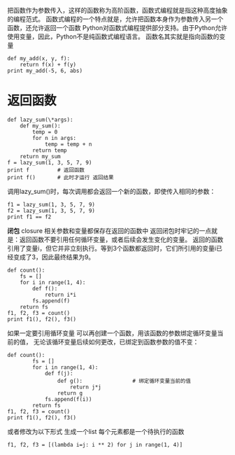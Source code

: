 把函数作为参数传入，这样的函数称为高阶函数，函数式编程就是指这种高度抽象的编程范式。
函数式编程的一个特点就是，允许把函数本身作为参数传入另一个函数，还允许返回一个函数
Python对函数式编程提供部分支持。由于Python允许使用变量，因此，Python不是纯函数式编程语言。
函数名其实就是指向函数的变量

    def my_add(x, y, f):
        return f(x) + f(y)
    print my_add(-5, 6, abs)


# 返回函数

    def lazy_sum(\*args):
        def my_sum():
            temp = 0
            for n in args:
                temp = temp + n
            return temp
        return my_sum
    f = lazy_sum(1, 3, 5, 7, 9)
    print f         # 返回函数
    print f()       # 此时才运行 返回结果
调用lazy_sum()时，每次调用都会返回一个新的函数，即使传入相同的参数：

    f1 = lazy_sum(1, 3, 5, 7, 9)
    f2 = lazy_sum(1, 3, 5, 7, 9)
    print f1 == f2


**闭包**
closure
相关参数和变量都保存在返回的函数中
返回闭包时牢记的一点就是：返回函数不要引用任何循环变量，或者后续会发生变化的变量。
返回的函数引用了变量i，但它并非立刻执行。等到3个函数都返回时，它们所引用的变量i已经变成了3，因此最终结果为9。

    def count():
        fs = []
        for i in range(1, 4):
            def f():
                return i*i
            fs.append(f)
        return fs
    f1, f2, f3 = count()
    print f1(), f2(), f3()


如果一定要引用循环变量 可以再创建一个函数，用该函数的参数绑定循环变量当前的值，
无论该循环变量后续如何更改，已绑定到函数参数的值不变：

    def count():
            fs = []
            for i in range(1, 4):
                def f(j):
                    def g():                # 绑定循环变量当前的值
                        return j*j
                    return g
                fs.append(f(i))
            return fs
    f1, f2, f3 = count()
    print f1(), f2(), f3()

或者修改为以下形式
生成一个list 每个元素都是一个待执行的函数

    f1, f2, f3 = [(lambda i=j: i ** 2) for j in range(1, 4)]

